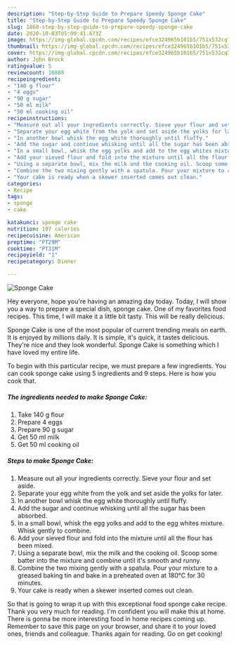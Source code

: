 ```yaml
---
description: "Step-by-Step Guide to Prepare Speedy Sponge Cake"
title: "Step-by-Step Guide to Prepare Speedy Sponge Cake"
slug: 1860-step-by-step-guide-to-prepare-speedy-sponge-cake
date: 2020-10-03T05:09:41.673Z
image: https://img-global.cpcdn.com/recipes/efce324965b101b5/751x532cq70/sponge-cake-recipe-main-photo.jpg
thumbnail: https://img-global.cpcdn.com/recipes/efce324965b101b5/751x532cq70/sponge-cake-recipe-main-photo.jpg
cover: https://img-global.cpcdn.com/recipes/efce324965b101b5/751x532cq70/sponge-cake-recipe-main-photo.jpg
author: John Brock
ratingvalue: 5
reviewcount: 10889
recipeingredient:
- "140 g flour"
- "4 eggs"
- "90 g sugar"
- "50 ml milk"
- "50 ml cooking oil"
recipeinstructions:
- "Measure out all your ingredients correctly. Sieve your flour and set aside."
- "Separate your egg white from the yolk and set aside the yolks for later."
- "In another bowl whisk the egg white thoroughly until fluffy."
- "Add the sugar and continue whisking until all the sugar has been absorbed."
- "In a small bowl, whisk the egg yolks and add to the egg whites mixture. Whisk gently to combine."
- "Add your sieved flour and fold into the mixture until all the flour has been mixed."
- "Using a separate bowl, mix the milk and the cooking oil. Scoop some batter into the mixture and combine until it&#39;s smooth and runny."
- "Combine the two mixing gently with a spatula. Pour your mixture to a greased baking tin and bake in a preheated oven at 180°C for 30 minutes."
- "Your cake is ready when a skewer inserted comes out clean."
categories:
- Recipe
tags:
- sponge
- cake

katakunci: sponge cake 
nutrition: 197 calories
recipecuisine: American
preptime: "PT29M"
cooktime: "PT31M"
recipeyield: "1"
recipecategory: Dinner

---
```



![Sponge Cake](https://img-global.cpcdn.com/recipes/efce324965b101b5/751x532cq70/sponge-cake-recipe-main-photo.jpg)

Hey everyone, hope you're having an amazing day today. Today, I will show you a way to prepare a special dish, sponge cake. One of my favorites food recipes. This time, I will make it a little bit tasty. This will be really delicious.



Sponge Cake is one of the most popular of current trending meals on earth. It is enjoyed by millions daily. It is simple, it's quick, it tastes delicious. They're nice and they look wonderful. Sponge Cake is something which I have loved my entire life.


To begin with this particular recipe, we must prepare a few ingredients. You can cook sponge cake using 5 ingredients and 9 steps. Here is how you cook that.

<!--inarticleads1-->

##### The ingredients needed to make Sponge Cake:

1. Take 140 g flour
1. Prepare 4 eggs
1. Prepare 90 g sugar
1. Get 50 ml milk
1. Get 50 ml cooking oil




<!--inarticleads2-->

##### Steps to make Sponge Cake:

1. Measure out all your ingredients correctly. Sieve your flour and set aside.
1. Separate your egg white from the yolk and set aside the yolks for later.
1. In another bowl whisk the egg white thoroughly until fluffy.
1. Add the sugar and continue whisking until all the sugar has been absorbed.
1. In a small bowl, whisk the egg yolks and add to the egg whites mixture. Whisk gently to combine.
1. Add your sieved flour and fold into the mixture until all the flour has been mixed.
1. Using a separate bowl, mix the milk and the cooking oil. Scoop some batter into the mixture and combine until it&#39;s smooth and runny.
1. Combine the two mixing gently with a spatula. Pour your mixture to a greased baking tin and bake in a preheated oven at 180°C for 30 minutes.
1. Your cake is ready when a skewer inserted comes out clean.




So that is going to wrap it up with this exceptional food sponge cake recipe. Thank you very much for reading. I'm confident you will make this at home. There is gonna be more interesting food in home recipes coming up. Remember to save this page on your browser, and share it to your loved ones, friends and colleague. Thanks again for reading. Go on get cooking!
